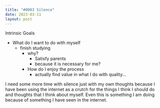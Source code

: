 ```yaml
---
title: "#0003 Silence"
date: 2023-03-11
layout: post
---
```


Intrinsic Goals

* What do I want to do with myself
    * finish studying
        * why? 
            * Satisfy parents
            * because it is necessary for me?
        * How do I enjoy the process
            * actually find value in what I do with quality... 
                
I need some more time with silence just with my own thoughts because I have been using the internet as a crutch for the things I think I should do and thoughts that I think about myself. Even this is something I am doing because of something I have seen in the internet.

